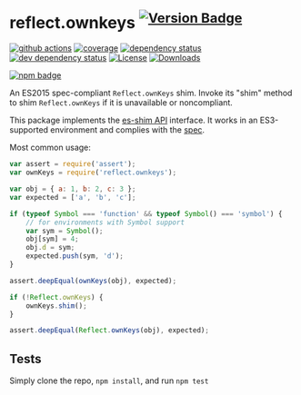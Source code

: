 # reflect.ownkeys <sup>[![Version Badge][npm-version-svg]][package-url]</sup>

[![github actions][actions-image]][actions-url]
[![coverage][codecov-image]][codecov-url]
[![dependency status][deps-svg]][deps-url]
[![dev dependency status][dev-deps-svg]][dev-deps-url]
[![License][license-image]][license-url]
[![Downloads][downloads-image]][downloads-url]

[![npm badge][npm-badge-png]][package-url]

An ES2015 spec-compliant `Reflect.ownKeys` shim. Invoke its "shim" method to shim `Reflect.ownKeys` if it is unavailable or noncompliant.

This package implements the [es-shim API](https://github.com/es-shims/api) interface. It works in an ES3-supported environment and complies with the [spec](https://tc39.es/ecma262/#sec-reflect.ownkeys).

Most common usage:
```js
var assert = require('assert');
var ownKeys = require('reflect.ownkeys');

var obj = { a: 1, b: 2, c: 3 };
var expected = ['a', 'b', 'c'];

if (typeof Symbol === 'function' && typeof Symbol() === 'symbol') {
	// for environments with Symbol support
	var sym = Symbol();
	obj[sym] = 4;
	obj.d = sym;
	expected.push(sym, 'd');
}

assert.deepEqual(ownKeys(obj), expected);

if (!Reflect.ownKeys) {
	ownKeys.shim();
}

assert.deepEqual(Reflect.ownKeys(obj), expected);
```

## Tests
Simply clone the repo, `npm install`, and run `npm test`

[package-url]: https://npmjs.com/package/reflect.ownkeys
[npm-version-svg]: https://versionbadg.es/es-shims/Reflect.ownKeys.svg
[deps-svg]: https://david-dm.org/es-shims/Reflect.ownKeys.svg
[deps-url]: https://david-dm.org/es-shims/Reflect.ownKeys
[dev-deps-svg]: https://david-dm.org/es-shims/Reflect.ownKeys/dev-status.svg
[dev-deps-url]: https://david-dm.org/es-shims/Reflect.ownKeys#info=devDependencies
[npm-badge-png]: https://nodei.co/npm/reflect.ownkeys.png?downloads=true&stars=true
[license-image]: https://img.shields.io/npm/l/reflect.ownkeys.svg
[license-url]: LICENSE
[downloads-image]: https://img.shields.io/npm/dm/reflect.ownkeys.svg
[downloads-url]: https://npm-stat.com/charts.html?package=reflect.ownkeys
[codecov-image]: https://codecov.io/gh/es-shims/Reflect.ownKeys/branch/main/graphs/badge.svg
[codecov-url]: https://app.codecov.io/gh/es-shims/Reflect.ownKeys/
[actions-image]: https://img.shields.io/endpoint?url=https://github-actions-badge-u3jn4tfpocch.runkit.sh/es-shims/Reflect.ownKeys
[actions-url]: https://github.com/es-shims/Reflect.ownKeys/actions
